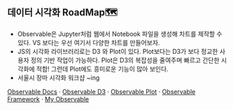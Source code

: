 
## 데이터 시각화 RoadMap🗺️
- Observable은 Jupyter처럼 웹에서 Notebook 파일을 생성해 차트를 제작할 수 있다. VS 보다는 우선 여기서 다양한 차트를 만들어보자. 
- JS의 시각화 라이브러리로는 D3 와 Plot이 있다. Plot보다는 D3가 보다 정교한 사용자 정의 기반 작업이 가능하다. Plot은 D3의 복잡성을 줄여주며 빠르고 간단한 시각화에 적합! 그런데 Plot에도 흥미로운 기능이 많아 보인다. 
- 서울시 장마 시각화 워크샵 ~ing

[Observable Docs]('https://observablehq.com/documentation/learn/overview') ·
[Observable D3]('https://d3js.org/') ·
[Observable Plot]('https://observablehq.com/plot/') ·
[Observable Framework]('https://observablehq.com/framework/') ·
[My Observable]('https://observablehq.com/user/@eunsucho')